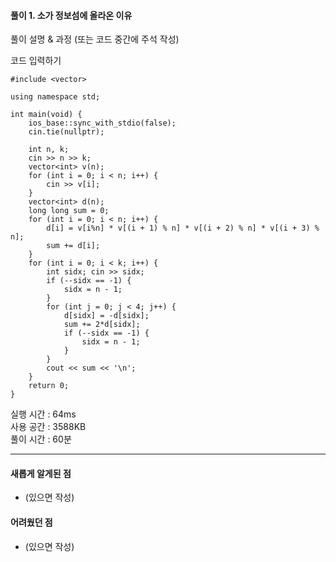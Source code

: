 #### 풀이 1. 소가 정보섬에 올라온 이유

풀이 설명 & 과정 (또는 코드 중간에 주석 작성)


코드 입력하기

```#include <iostream>
#include <vector>

using namespace std;

int main(void) {
	ios_base::sync_with_stdio(false);
	cin.tie(nullptr);

	int n, k;
	cin >> n >> k;
	vector<int> v(n);
	for (int i = 0; i < n; i++) {
		cin >> v[i];
	}
	vector<int> d(n);
	long long sum = 0;
	for (int i = 0; i < n; i++) {
		d[i] = v[i%n] * v[(i + 1) % n] * v[(i + 2) % n] * v[(i + 3) % n];
		sum += d[i];
	}
	for (int i = 0; i < k; i++) {
		int sidx; cin >> sidx;
		if (--sidx == -1) {
			sidx = n - 1;
		}
		for (int j = 0; j < 4; j++) {
			d[sidx] = -d[sidx];
			sum += 2*d[sidx];
			if (--sidx == -1) {
				sidx = n - 1;
			}
		}
		cout << sum << '\n';
	}
	return 0;
}
```


실행 시간 : 64ms    
사용 공간 : 3588KB  
풀이 시간 : 60분  

--- 

#### 새롭게 알게된 점
  + (있으면 작성)

#### 어려웠던 점
  + (있으면 작성)
